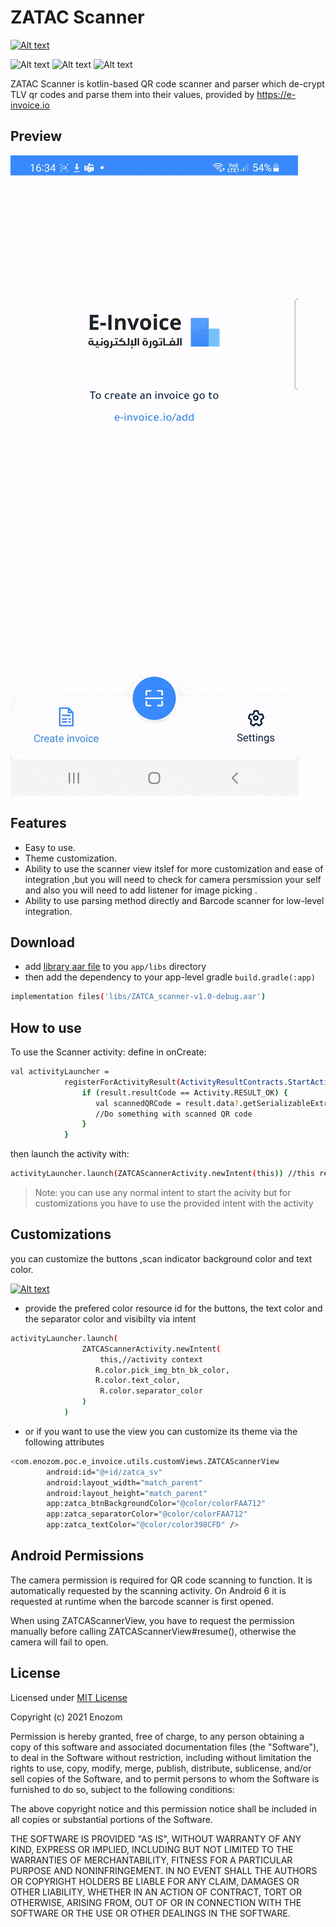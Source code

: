 # ZATAC Scanner
[![Alt text](https://i.postimg.cc/tgJTRK3t/logo.png)](https://e-invoice.io)

![Alt text](https://img.shields.io/badge/Depedencies-up_to_date-<COLOR>)
![Alt text](https://img.shields.io/badge/Library_version-1.0.0-orange)
![Alt text](https://img.shields.io/badge/Framework-Android-<COLOR>)

ZATAC Scanner is kotlin-based QR code scanner and parser which de-crypt TLV qr codes and parse them into their values, provided by https://e-invoice.io 

## Preview
[![ZATCA-scanner-demo.gif](./preview/ZATCA%20scanner%20demo.gif)](https://e-invoice.io)

## Features

- Easy to use.
- Theme customization.
- Ability to use the scanner view itslef for more customization and ease of integration ,but you will need to check for camera persmission your self and also you will need to add listener for image picking .
- Ability to use parsing method directly and Barcode scanner for low-level integration.

## Download
- add [library aar file] to you ``app/libs`` directory 
- then add the dependency to your app-level gradle ``build.gradle(:app)``
```sh
implementation files('libs/ZATCA_scanner-v1.0-debug.aar')
```
## How to use
To use the Scanner activity:
define in onCreate:
```sh
val activityLauncher =
            registerForActivityResult(ActivityResultContracts.StartActivityForResult()) { result ->
                if (result.resultCode == Activity.RESULT_OK) {
                   val scannedQRCode = result.data?.getSerializableExtra(ZATCAScannerActivity.ZATCA_BILL_INFO) as? ZATCAQRCode)
                   //Do something with scanned QR code
                }
            }
```
then launch the activity with:
```sh
activityLauncher.launch(ZATCAScannerActivity.newIntent(this)) //this refers to activity context
```
> Note: you can use any normal intent to start the acivity but for customizations you have to use the provided intent with the activity
## Customizations
you can customize the buttons ,scan indicator background color and text color.

[![Alt text](https://i.postimg.cc/Kzgk2SN1/Screen-Shot-2022-01-17-at-3-03-23-PM.png)](/)

- provide the prefered color resource id for the buttons, the text color and the separator color and visibilty via intent
```sh
activityLauncher.launch(
                ZATCAScannerActivity.newIntent(
                    this,//activity context
                   R.color.pick_img_btn_bk_color,
                   R.color.text_color,
                    R.color.separator_color
                )
            )
```
- or if you want to use the view you can customize its theme via the following attributes 
```sh
<com.enozom.poc.e_invoice.utils.customViews.ZATCAScannerView
        android:id="@+id/zatca_sv"
        android:layout_width="match_parent"
        android:layout_height="match_parent"
        app:zatca_btnBackgroundColor="@color/colorFAA712"
        app:zatca_separatorColor="@color/colorFAA712"
        app:zatca_textColor="@color/color398CFD" />
```

## Android Permissions

The camera permission is required for QR code scanning to function. It is automatically requested by the scanning activity. On Android 6 it is requested at runtime when the barcode scanner is first opened.

When using ZATCAScannerView, you have to request the permission manually before calling ZATCAScannerView#resume(), otherwise the camera will fail to open.

## License
Licensed under [MIT License]

Copyright (c) 2021 Enozom

Permission is hereby granted, free of charge, to any person obtaining a copy of this software and associated documentation files (the "Software"), to deal in the Software without restriction, including without limitation the rights to use, copy, modify, merge, publish, distribute, sublicense, and/or sell copies of the Software, and to permit persons to whom the Software is furnished to do so, subject to the following conditions:

The above copyright notice and this permission notice shall be included in all copies or substantial portions of the Software.

THE SOFTWARE IS PROVIDED "AS IS", WITHOUT WARRANTY OF ANY KIND, EXPRESS OR IMPLIED, INCLUDING BUT NOT LIMITED TO THE WARRANTIES OF MERCHANTABILITY, FITNESS FOR A PARTICULAR PURPOSE AND NONINFRINGEMENT. IN NO EVENT SHALL THE AUTHORS OR COPYRIGHT HOLDERS BE LIABLE FOR ANY CLAIM, DAMAGES OR OTHER LIABILITY, WHETHER IN AN ACTION OF CONTRACT, TORT OR OTHERWISE, ARISING FROM, OUT OF OR IN CONNECTION WITH THE SOFTWARE OR THE USE OR OTHER DEALINGS IN THE SOFTWARE.



[MIT License]:<https://opensource.org/licenses/MIT>
[library aar file]:<./library%20file/>
